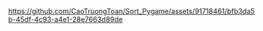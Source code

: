 


https://github.com/CaoTruongToan/Sort_Pygame/assets/91718461/bfb3da5b-45df-4c93-a4e1-28e7663d89de


